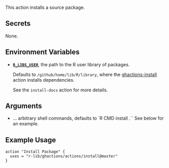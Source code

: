 This action installs a source package.


## Secrets

None.


## Environment Variables

- [**`R_LIBS_USER`**](https://stat.ethz.ch/R-manual/R-devel/library/base/html/libPaths.html), the path to the R user library of packages.

    Defaults to `/github/home/lib/R/library`, where the [ghactions-install](https://github.com/maxheld83/ghactions-install-deps) action installs dependencies.
    <!-- todo add link -->
    See the `install-docs` action for more details.


## Arguments

- ... arbitrary shell commands, defaults to `R CMD install .``
    See below for an example.


## Example Usage

```
action "Install Package" {
  uses = "r-lib/ghactions/actions/install@master"
}
```
